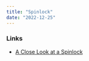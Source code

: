 ```yaml
---
title: "Spinlock"
date: "2022-12-25"
---
```


### Links
- [A Close Look at a Spinlock](https://blog.regehr.org/archives/2173)